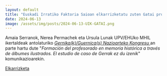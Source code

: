 ```yaml
---
layout: default
title: "Euskadi Irratiko Faktoria Saioan elkarrizketatu zuten Gatai proiektuko Ursula eta Amaia"
date: 2024-06-13
image: /assets/img/posts/2024-06-13-UIK-GATAI.png
---
```


Amaia Serranok, Nerea Permachek eta Ursula Lunak UPV/EHUko MHIL ikertaldeak antolaturiko
<a href="https://www.uik.eus/eu/jarduera/nazioarteko-kongresua-gernikak-guernicas-trauma-historikoaren-birsemantizazioak" target="_blank">
<i>
Gernika(k)/Guernica(s) Nazioarteko Kongresu
</i>
</a>
an parte hartu dute
"<i>Formación del profesorado en memoria histórica a través de álbumes ilustrados. El estudio de caso de Gerrak ez du izenik</i>"
komunikazioarekin.


<a href="http://www.gatai.eus/assets/img/posts/2024-04-23-FAKTORIA-GATAI_elkarrizketa.mp3" target="_blank"> Elkarrizketa  </a>